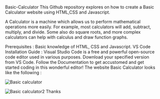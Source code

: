 Basic-Calculator This Github repository explores on how to create a Basic Calculator website using HTML,CSS and Javascript.

A Calculator is a machine which allows us to perform mathematical operations more easily. For example, most calculators will add, subtract, multiply, and divide. Some also do square roots, and more complex calculators can help with calculus and draw function graphs.

Prerequisites : Basic knowledge of HTML, CSS and Javascript. VS Code Installation Guide : Visual Studio Code is a free and powerful open-source code editor used in various purposes. Download your specified version from VS Code. Follow the Documentation to get accustomed and get started coding in this wonderful editor! The website Basic Calculator looks like the following :

![Basic calculator](https://github.com/shaurya1703/basic-calculator/assets/84233560/7734cfd4-dd20-4491-878f-ab3e3fbd09e2)

![Basic calculator2](https://github.com/shaurya1703/basic-calculator/assets/84233560/4e3fa5db-5479-4971-8ade-59d0de597e90)
Thanks
